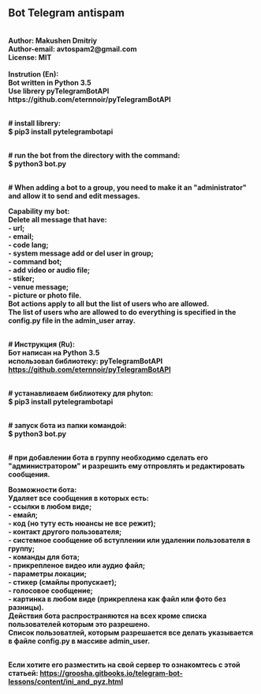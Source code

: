<h2><b>Bot Telegram antispam<b></h2>
<br> Author: Makushen Dmitriy
<br> Author-email: avtospam2@gmail.com
<br> License: MIT
<br>
<br>Instrution (En):
<br>Bot written in Python 3.5
<br>Use librery pyTelegramBotAPI
https://github.com/eternnoir/pyTelegramBotAPI

<br># install librery:
<br>$ pip3 install pytelegrambotapi

<br># run the bot from the directory with the command:
<br>$ python3 bot.py

<br># When adding a bot to a group, you need to make it an "administrator" and allow it to send and edit messages.

Capability my bot:
    <br>Delete all message that have:
    <br>- url;
    <br>- email;
    <br>- code lang;
    <br>- system message add or del user in group;
    <br>- command bot;
    <br>- add video or audio file;
    <br>- stiker;
    <br>- venue message;
    <br>- picture or photo file.
    <br>Bot actions apply to all but the list of users who are allowed.
    <br>The list of users who are allowed to do everything is specified in the config.py file in the admin_user array.
    

<br># Инструкция (Ru):
<br>Бот написан на Python 3.5
<br>использовал библиотеку: pyTelegramBotAPI
https://github.com/eternnoir/pyTelegramBotAPI

<br># устанавливаем библиотеку для phyton:
<br>$ pip3 install pytelegrambotapi

<br># запуск бота из папки командой:
<br>$ python3 bot.py

<br># при добавлении бота в группу необходимо сделать его "администратором" и разрешить ему отпровлять и редактировать сообщения.

Возможности бота:
<br>Удаляет все сообщения в которых есть:
<br>- ссылки в любом виде;
<br>- емайл;
<br>- код (но туту есть нюансы не все режит);
<br>- контакт другого пользователя;
<br>- системное сообщение об вступлении или удалении пользователя в группу;
<br>- команды для бота;
<br>- прикрепленое видео или аудио файл;
<br>- параметры локации;
<br>- стикер (смайлы пропускает);
<br>- голосовое сообщение;
<br>- картинка в любом виде (прикреплена как файл или фото без разницы).
<br>Действия бота распространяются на всех кроме списка пользователей которым это разрешено.
<br>Список пользоватлей, которым разрешается все делать указывается в файле config.py в массиве admin_user.

<br>Если хотите его разместить на свой сервер то ознакомтесь с этой статьей:
https://groosha.gitbooks.io/telegram-bot-lessons/content/ini_and_pyz.html